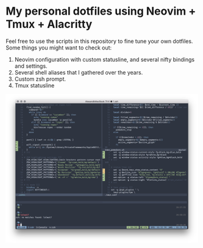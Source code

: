 # My personal dotfiles using Neovim + Tmux + Alacritty

Feel free to use the scripts in this repository to fine tune your own dotfiles. Some things you might want to check out:

1. Neovim configuration with custom statusline, and several nifty bindings and settings.
2. Several shell aliases that I gathered over the years.
3. Custom zsh prompt.
3. Tmux statusline

![image](https://raw.githubusercontent.com/alexanderjeurissen/dotfiles/master/assets/screenshots/nord.png)
